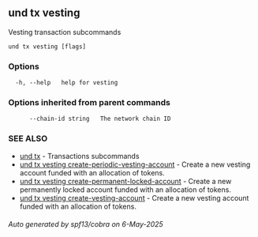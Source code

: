 ## und tx vesting

Vesting transaction subcommands

```
und tx vesting [flags]
```

### Options

```
  -h, --help   help for vesting
```

### Options inherited from parent commands

```
      --chain-id string   The network chain ID
```

### SEE ALSO

* [und tx](und_tx.md)	 - Transactions subcommands
* [und tx vesting create-periodic-vesting-account](und_tx_vesting_create-periodic-vesting-account.md)	 - Create a new vesting account funded with an allocation of tokens.
* [und tx vesting create-permanent-locked-account](und_tx_vesting_create-permanent-locked-account.md)	 - Create a new permanently locked account funded with an allocation of tokens.
* [und tx vesting create-vesting-account](und_tx_vesting_create-vesting-account.md)	 - Create a new vesting account funded with an allocation of tokens.

###### Auto generated by spf13/cobra on 6-May-2025
